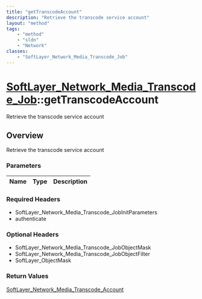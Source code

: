 ```yaml
---
title: "getTranscodeAccount"
description: "Retrieve the transcode service account"
layout: "method"
tags:
    - "method"
    - "sldn"
    - "Network"
classes:
    - "SoftLayer_Network_Media_Transcode_Job"
---
```

# [SoftLayer_Network_Media_Transcode_Job](/reference/services/SoftLayer_Network_Media_Transcode_Job)::getTranscodeAccount

Retrieve the transcode service account


## Overview 
Retrieve the transcode service account

### Parameters 
|Name | Type | Description |
| --- | --- | --- |


### Required Headers
* SoftLayer_Network_Media_Transcode_JobInitParameters
* authenticate

### Optional Headers
* SoftLayer_Network_Media_Transcode_JobObjectMask
* SoftLayer_Network_Media_Transcode_JobObjectFilter
* SoftLayer_ObjectMask

### Return Values
<a href='/reference/datatypes/SoftLayer_Network_Media_Transcode_Account'>SoftLayer_Network_Media_Transcode_Account </a>

